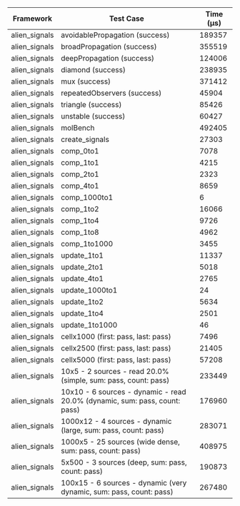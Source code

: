 | Framework | Test Case | Time (μs) |
| --- | --- | --- |
| alien_signals | avoidablePropagation (success) | 189357 |
| alien_signals | broadPropagation (success) | 355519 |
| alien_signals | deepPropagation (success) | 124006 |
| alien_signals | diamond (success) | 238935 |
| alien_signals | mux (success) | 371412 |
| alien_signals | repeatedObservers (success) | 45904 |
| alien_signals | triangle (success) | 85426 |
| alien_signals | unstable (success) | 60427 |
| alien_signals | molBench | 492405 |
| alien_signals | create_signals | 27303 |
| alien_signals | comp_0to1 | 7078 |
| alien_signals | comp_1to1 | 4215 |
| alien_signals | comp_2to1 | 2323 |
| alien_signals | comp_4to1 | 8659 |
| alien_signals | comp_1000to1 | 6 |
| alien_signals | comp_1to2 | 16066 |
| alien_signals | comp_1to4 | 9726 |
| alien_signals | comp_1to8 | 4962 |
| alien_signals | comp_1to1000 | 3455 |
| alien_signals | update_1to1 | 11337 |
| alien_signals | update_2to1 | 5018 |
| alien_signals | update_4to1 | 2765 |
| alien_signals | update_1000to1 | 24 |
| alien_signals | update_1to2 | 5634 |
| alien_signals | update_1to4 | 2501 |
| alien_signals | update_1to1000 | 46 |
| alien_signals | cellx1000 (first: pass, last: pass) | 7496 |
| alien_signals | cellx2500 (first: pass, last: pass) | 21405 |
| alien_signals | cellx5000 (first: pass, last: pass) | 57208 |
| alien_signals | 10x5 - 2 sources - read 20.0% (simple, sum: pass, count: pass) | 233449 |
| alien_signals | 10x10 - 6 sources - dynamic - read 20.0% (dynamic, sum: pass, count: pass) | 176960 |
| alien_signals | 1000x12 - 4 sources - dynamic (large, sum: pass, count: pass) | 283071 |
| alien_signals | 1000x5 - 25 sources (wide dense, sum: pass, count: pass) | 408975 |
| alien_signals | 5x500 - 3 sources (deep, sum: pass, count: pass) | 190873 |
| alien_signals | 100x15 - 6 sources - dynamic (very dynamic, sum: pass, count: pass) | 267480 |
